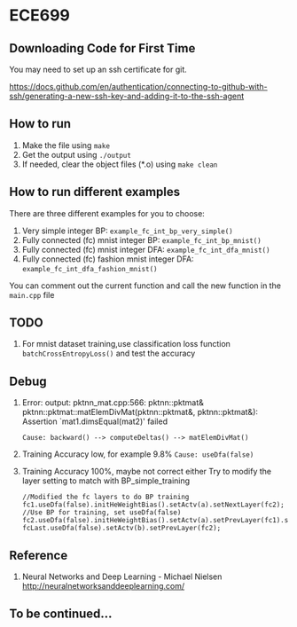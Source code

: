 # ECE699
## Downloading Code for First Time
You may need to set up an ssh certificate for git. 

https://docs.github.com/en/authentication/connecting-to-github-with-ssh/generating-a-new-ssh-key-and-adding-it-to-the-ssh-agent

## How to run

1. Make the file using `make`
2. Get the output using `./output`
3. If needed, clear the object files (*.o) using `make clean`

## How to run different examples
There are three different examples for you to choose:

1. Very simple integer BP: `example_fc_int_bp_very_simple()`
2. Fully connected (fc) mnist integer BP: `example_fc_int_bp_mnist()`
3. Fully connected (fc) mnist integer DFA: `example_fc_int_dfa_mnist()`
4. Fully connected (fc) fashion mnist integer DFA: `example_fc_int_dfa_fashion_mnist()`

You can comment out the current function and call the new function in the `main.cpp` file

## TODO

1. For mnist dataset training,use classification loss function `batchCrossEntropyLoss()` and test the accuracy


## Debug
1. Error: output: pktnn_mat.cpp:566: pktnn::pktmat& pktnn::pktmat::matElemDivMat(pktnn::pktmat&, pktnn::pktmat&): Assertion `mat1.dimsEqual(mat2)' failed

    `Cause: backward() --> computeDeltas() --> matElemDivMat()`

2. Training Accuracy low, for example 9.8%
    `Cause: useDfa(false)`

3. Training Accuracy 100%, maybe not correct either
    Try to modify the layer setting to match with BP_simple_training
    
    ```
    //Modified the fc layers to do BP training
    fc1.useDfa(false).initHeWeightBias().setActv(a).setNextLayer(fc2);         //Use BP for training, set useDfa(false)
    fc2.useDfa(false).initHeWeightBias().setActv(a).setPrevLayer(fc1).setNextLayer(fcLast);
    fcLast.useDfa(false).setActv(b).setPrevLayer(fc2);
    ```
## Reference
1. Neural Networks and Deep Learning - Michael Nielsen http://neuralnetworksanddeeplearning.com/

## To be continued...